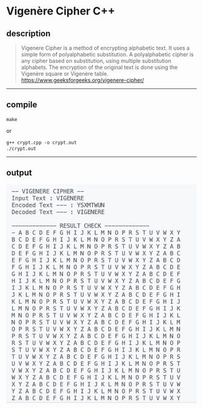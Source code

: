 # Vigenère Cipher C++

## description
> Vigenere Cipher is a method of encrypting alphabetic text. It uses a simple form of polyalphabetic substitution. A polyalphabetic cipher is any cipher based on substitution, using multiple substitution alphabets. The encryption of the original text is done using the Vigenère square or Vigenère table. 
> https://www.geeksforgeeks.org/vigenere-cipher/

---
## compile
```
make
```
or
```
g++ crypt.cpp -o crypt.out
./crypt.out
```
---
## output

![""](/output.png)


